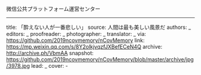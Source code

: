 微信公共プラットフォーム運営センター


-------------
title: 「酔えない人が一番悲しい」
source: 人間は最も美しい風景だ
authors: _
editors: _
proofreader: _
photographer: _
translator: _
via: https://github.com/2019ncovmemory/nCovMemory
link: https://mp.weixin.qq.com/s/8Y2olkjvqzfJXBefECeN4Q
archive: http://archive.ph/VbmAA
snapshot: https://github.com/2019ncovmemory/nCovMemory/blob/master/archive/jpg/3978.jpg
lead: _
cover: -
